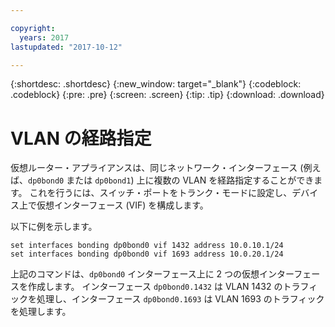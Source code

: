 ```yaml
---

copyright:
  years: 2017
lastupdated: "2017-10-12"

---
```


{:shortdesc: .shortdesc}
{:new_window: target="_blank"}
{:codeblock: .codeblock}
{:pre: .pre}
{:screen: .screen}
{:tip: .tip}
{:download: .download}

# VLAN の経路指定
仮想ルーター・アプライアンスは、同じネットワーク・インターフェース (例えば、`dp0bond0` または `dp0bond1`) 上に複数の VLAN を経路指定することができます。 これを行うには、スイッチ・ポートをトランク・モードに設定し、デバイス上で仮想インターフェース (VIF) を構成します。

以下に例を示します。

```
set interfaces bonding dp0bond0 vif 1432 address 10.0.10.1/24
set interfaces bonding dp0bond0 vif 1693 address 10.0.20.1/24
```

上記のコマンドは、`dp0bond0`  インターフェース上に 2 つの仮想インターフェースを作成します。 インターフェース `dp0bond0.1432` は VLAN 1432 のトラフィックを処理し、インターフェース `dp0bond0.1693` は VLAN 1693 のトラフィックを処理します。
